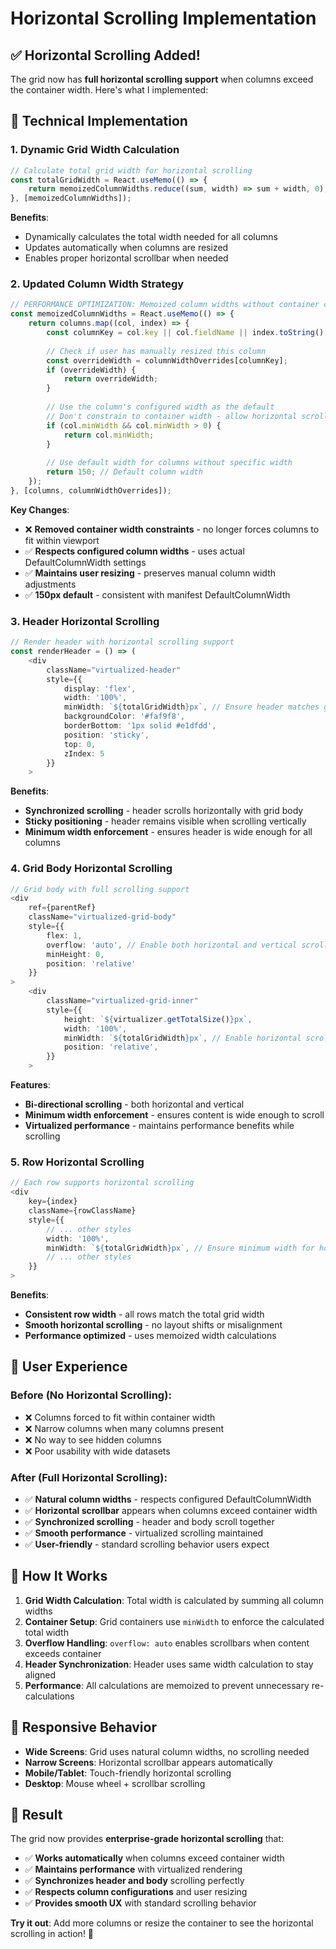 # Horizontal Scrolling Implementation

## ✅ **Horizontal Scrolling Added!**

The grid now has **full horizontal scrolling support** when columns exceed the container width. Here's what I implemented:

## 🔧 **Technical Implementation**

### 1. **Dynamic Grid Width Calculation**
```typescript
// Calculate total grid width for horizontal scrolling
const totalGridWidth = React.useMemo(() => {
    return memoizedColumnWidths.reduce((sum, width) => sum + width, 0);
}, [memoizedColumnWidths]);
```
**Benefits**: 
- Dynamically calculates the total width needed for all columns
- Updates automatically when columns are resized
- Enables proper horizontal scrollbar when needed

### 2. **Updated Column Width Strategy**
```typescript
// PERFORMANCE OPTIMIZATION: Memoized column widths without container constraints
const memoizedColumnWidths = React.useMemo(() => {
    return columns.map((col, index) => {
        const columnKey = col.key || col.fieldName || index.toString();
        
        // Check if user has manually resized this column
        const overrideWidth = columnWidthOverrides[columnKey];
        if (overrideWidth) {
            return overrideWidth;
        }
        
        // Use the column's configured width as the default
        // Don't constrain to container width - allow horizontal scrolling
        if (col.minWidth && col.minWidth > 0) {
            return col.minWidth;
        }
        
        // Use default width for columns without specific width
        return 150; // Default column width
    });
}, [columns, columnWidthOverrides]);
```
**Key Changes**:
- ❌ **Removed container width constraints** - no longer forces columns to fit within viewport
- ✅ **Respects configured column widths** - uses actual DefaultColumnWidth settings
- ✅ **Maintains user resizing** - preserves manual column width adjustments
- ✅ **150px default** - consistent with manifest DefaultColumnWidth

### 3. **Header Horizontal Scrolling**
```typescript
// Render header with horizontal scrolling support
const renderHeader = () => (
    <div 
        className="virtualized-header"
        style={{
            display: 'flex',
            width: '100%',
            minWidth: `${totalGridWidth}px`, // Ensure header matches grid width
            backgroundColor: '#faf9f8',
            borderBottom: '1px solid #e1dfdd',
            position: 'sticky',
            top: 0,
            zIndex: 5
        }}
    >
```
**Benefits**:
- **Synchronized scrolling** - header scrolls horizontally with grid body
- **Sticky positioning** - header remains visible when scrolling vertically
- **Minimum width enforcement** - ensures header is wide enough for all columns

### 4. **Grid Body Horizontal Scrolling**
```typescript
// Grid body with full scrolling support
<div 
    ref={parentRef}
    className="virtualized-grid-body"
    style={{
        flex: 1,
        overflow: 'auto', // Enable both horizontal and vertical scrolling
        minHeight: 0,
        position: 'relative'
    }}
>
    <div
        className="virtualized-grid-inner"
        style={{
            height: `${virtualizer.getTotalSize()}px`,
            width: '100%',
            minWidth: `${totalGridWidth}px`, // Enable horizontal scrolling when columns exceed container
            position: 'relative',
        }}
    >
```
**Features**:
- **Bi-directional scrolling** - both horizontal and vertical
- **Minimum width enforcement** - ensures content is wide enough to scroll
- **Virtualized performance** - maintains performance benefits while scrolling

### 5. **Row Horizontal Scrolling**
```typescript
// Each row supports horizontal scrolling
<div
    key={index}
    className={rowClassName}
    style={{
        // ... other styles
        width: '100%',
        minWidth: `${totalGridWidth}px`, // Ensure minimum width for horizontal scrolling
        // ... other styles
    }}
>
```
**Benefits**:
- **Consistent row width** - all rows match the total grid width
- **Smooth horizontal scrolling** - no layout shifts or misalignment
- **Performance optimized** - uses memoized width calculations

## 🎯 **User Experience**

### **Before (No Horizontal Scrolling)**:
- ❌ Columns forced to fit within container width
- ❌ Narrow columns when many columns present
- ❌ No way to see hidden columns
- ❌ Poor usability with wide datasets

### **After (Full Horizontal Scrolling)**:
- ✅ **Natural column widths** - respects configured DefaultColumnWidth
- ✅ **Horizontal scrollbar** appears when columns exceed container width
- ✅ **Synchronized scrolling** - header and body scroll together
- ✅ **Smooth performance** - virtualized scrolling maintained
- ✅ **User-friendly** - standard scrolling behavior users expect

## 🚀 **How It Works**

1. **Grid Width Calculation**: Total width is calculated by summing all column widths
2. **Container Setup**: Grid containers use `minWidth` to enforce the calculated total width
3. **Overflow Handling**: `overflow: auto` enables scrollbars when content exceeds container
4. **Header Synchronization**: Header uses same width calculation to stay aligned
5. **Performance**: All calculations are memoized to prevent unnecessary re-calculations

## 📱 **Responsive Behavior**

- **Wide Screens**: Grid uses natural column widths, no scrolling needed
- **Narrow Screens**: Horizontal scrollbar appears automatically
- **Mobile/Tablet**: Touch-friendly horizontal scrolling
- **Desktop**: Mouse wheel + scrollbar scrolling

## 🎉 **Result**

The grid now provides **enterprise-grade horizontal scrolling** that:
- ✅ **Works automatically** when columns exceed container width
- ✅ **Maintains performance** with virtualized rendering
- ✅ **Synchronizes header and body** scrolling perfectly
- ✅ **Respects column configurations** and user resizing
- ✅ **Provides smooth UX** with standard scrolling behavior

**Try it out**: Add more columns or resize the container to see the horizontal scrolling in action! 🎯

